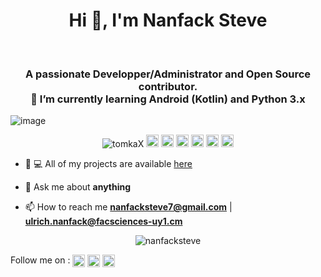 
<!--
**tomkaX/tomkaX** is a ✨ _special_ ✨ repository because its `README.md` (this file) appears on your GitHub profile.

Here are some ideas to get you started:

- 🔭 I’m currently working on ...
- 🌱 I’m currently learning ...
- 👯 I’m looking to collaborate on ...
- 🤔 I’m looking for help with ...
- 💬 Ask me about ...
- 📫 How to reach me: ...
- 😄 Pronouns: ...
- ⚡ Fun fact: ...
-->


<h1 align="center">Hi 👋, I'm Nanfack Steve </h1><br/>
<h3 align="center">A passionate Developper/Administrator and Open Source contributor.<br/>🌱 I’m currently learning Android (Kotlin) and Python 3.x  </h3>
 
   ![image](https://images.squarespace-cdn.com/content/v1/5e4d7de0d74fc34b2460cac6/1582170204144-CMMUVF14OKZ7YELCOSUF/ke17ZwdGBToddI8pDm48kPoswlzjSVMM-SxOp7CV59BZw-zPPgdn4jUwVcJE1ZvWQUxwkmyExglNqGp0IvTJZamWLI2zvYWH8K3-s_4yszcp2ryTI0HqTOaaUohrI8PI6FXy8c9PWtBlqAVlUS5izpdcIXDZqDYvprRqZ29Pw0o/DEVOPS+GIF.gif)
  
<p align="center"> 
  <img src="https://komarev.com/ghpvc/?username=tomkax" alt="tomkaX" />
  <img src="https://img.icons8.com/color/48/000000/git.png" alt="git" width="20" height="20"/>  
  <img src="https://img.icons8.com/color/48/000000/java-coffee-cup-logo.png" alt="java" width="20" height="20"/>
  <img src="https://img.icons8.com/material-rounded/2x/26e07f/android-os.png" alt="android" width="20" height="20"/>
  <img src="https://img.icons8.com/color/48/000000/python.png" alt="python" width="20" height="20"/>
  <img src="https://img.icons8.com/ios-filled/2x/4a90e2/docker.png" alt="docker" width="20" height="20"/>
  <img src="https://img.icons8.com/color/2x/4a90e2/old-vmware-logo.png" alt="vmware workstation" width="20" height="20"/>
</p>

- 👨‍ 💻 All of my projects are available  [here](https://github.com/NanfackSteve?tab=repositories)

- 💬 Ask me about **anything**

- 📫 How to reach me **nanfacksteve7@gmail.com** | **ulrich.nanfack@facsciences-uy1.cm**



<p align="center"> 
  <img src="https://github-readme-stats.vercel.app/api?username=nanfacksteve&show_icons=false" alt="nanfacksteve" />
  <!-- <img  align="right" src="https://github.com/tomkaX/tomkaX/blob/master/gifs/3aM.gif" width="230"> -->
</p>
 
<!-- Don't forget to fork this repo and say thanks to **tomkaX/tomkaX** it  appears on your GitHub profile. -->

<p align="left">

Follow me on : <a href="https://www.linkedin.com/in/steve-nanfack-048a30207/" target="blank"><img align="center" src="https://cdn.jsdelivr.net/npm/simple-icons@3.0.1/icons/linkedin.svg" alt="https://www.linkedin.com/in/steve-nanfack-048a30207/" height="20" width="20" /></a>
  <a href="https://www.facebook.com/stevebhhj/" target="blank"><img align="center" src="https://cdn.jsdelivr.net/npm/simple-icons@3.0.1/icons/facebook.svg" alt="https://www.facebook.com/stevebhhj/" height="20" width="20" /></a>
  <a href="https://twitter.com/nanfack_steve_" target="blank"><img align="center" src="https://cdn.jsdelivr.net/npm/simple-icons@3.0.1/icons/twitter.svg" alt="https://twitter.com/nanfack_steve_" height="20" width="20" /></a>

</p>


